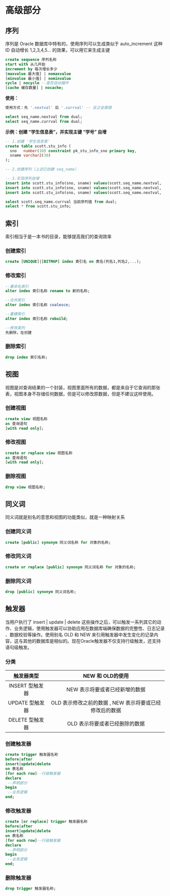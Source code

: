 # 高级部分

## 序列

序列是 Oracle 数据库中特有的，使用序列可以生成类似于 auto_increment 这种 ID 自动增长 1,2,3,4,5… 的效果，可以用它来生成主键

```sql
create sequence 序列名称
start with 从几开始
increment by 每次增长多少
[maxvalue 最大值] | nomaxvalue
[minvalue 最小值] | nominvalue
cycle | nocycle --是否自动循环
[cache 缓存数量] | nocache;
```

**使用：**

```sql
使用方式：先 '.nextval' 后 '.currval' -- 反之会报错

select seq_name.nextval from dual;
select seq_name.currval from dual;
```

**示例：创建 “学生信息表”，并实现主键 “学号” 自增**

```sql
-- 1.创建 '学生信息表'
create table scott.stu_info (
  sno   number(10) constraint pk_stu_info_sno primary key,
  sname varchar2(30)
);

-- 2.创建序列（上述已创建 seq_name）

-- 3.实现序列自增
insert into scott.stu_info(sno, sname) values(scott.seq_name.nextval, '小游子');
insert into scott.stu_info(sno, sname) values(scott.seq_name.nextval, '瑶瑶');
insert into scott.stu_info(sno, sname) values(scott.seq_name.nextval, '优优');

select scott.seq_name.currval 当前序列值 from dual; 
select * from scott.stu_info;
```

## 索引

索引相当于是一本书的目录，能够提高我们的查询效率

### 创建索引

```sql
create [UNIQUE]|[BITMAP] index 索引名 on 表名(列名1,列名2,...);
```

### 修改索引

```sql
--重命名索引
alter index 索引名称 rename to 新的名称;

--合并索引
alter index 索引名称 coalesce;

--重建索引
alter index 索引名称 rebuild;

--修改某列
先删除，在创建
```

### 删除索引

```sql
drop index 索引名称;
```

## 视图

视图是对查询结果的一个封装，视图里面所有的数据，都是来自于它查询的那张表，视图本身不存储任何数据，但是可以修改原数据，但是不建议这样使用。

### 创建视图

```sql
create view 视图名称
as 查询语句
[with read only];
```

### 修改视图

```sql
create or replace view 视图名称
as 查询语句
[with read only];
```

### 删除视图

```sql
drop view 视图名称;
```

## 同义词

同义词就是别名的意思和视图的功能类似，就是一种映射关系

### 创建同义词

```sql
create [public] synonym 同义词名称 for 对象的名称;
```

### 修改同义词

```sql
create or replace [public] synonym 同义词名称 for 对象的名称;
```

### 删除同义词

```sql
drop [public] synonym 同义词名称;
```

## 触发器

当用户执行了 insert | update | delete 这些操作之后，可以触发一系列其它的动作、业务逻辑，使用触发器可以协助应用在数据库端确保数据的完整性、日志记录 、数据校验等操作。使用别名 OLD 和 NEW 来引用触发器中发生变化的记录内容，这与其他的数据库是相似的。现在Oracle触发器不仅支持行级触发，还支持语句级触发。

### 分类

|   触发器类型    |                    NEW 和 OLD的使用                     |
| :-------------: | :-----------------------------------------------------: |
| INSERT 型触发器 |             NEW 表示将要或者已经新增的数据              |
| UPDATE 型触发器 | OLD 表示修改之前的数据 , NEW 表示将要或已经修改后的数据 |
| DELETE 型触发器 |             OLD 表示将要或者已经删除的数据              |

### 创建触发器

```sql
create trigger 触发器名称
before|after
insert|update|delete 
on 表名称
[for each row]--行级触发器
declare
 --声明部分
begin
 --业务逻辑 
end;
```

### 修改触发器

```sql
create [or replace] trigger 触发器名称
before|after
insert|update|delete 
on 表名称
[for each row]--行级触发器
declare
 --声明部分
begin
 --业务逻辑 
end;
```

### 删除触发器

```sql
drop trigger 触发器名称;
```

